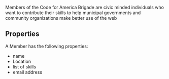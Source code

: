 Members of the Code for America Brigade are civic minded individuals who want to contribute their skills to help municipal governments and community organizations make better use of the web

## Properties
A Member has the following properties:
* name
* Location
* list of skills
* email address